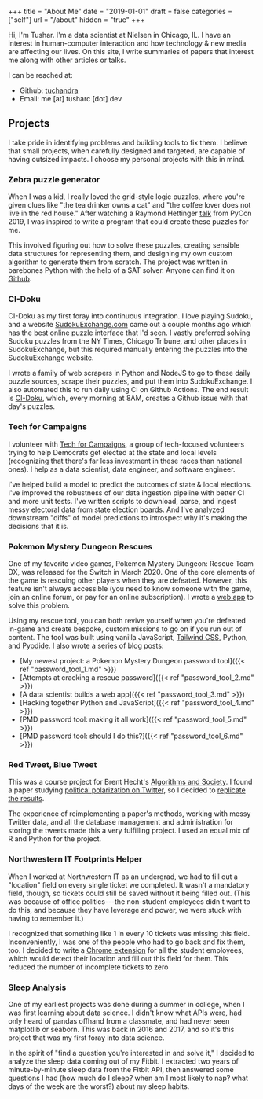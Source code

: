 +++
title = "About Me"
date = "2019-01-01"
draft = false
categories = ["self"]
url = "/about"
hidden = "true"
+++

Hi, I'm Tushar. I'm a data scientist at Nielsen in Chicago, IL. I have an interest in human-computer interaction and how technology & new media are affecting our lives. On this site, I write summaries of papers that interest me along with other articles or talks.

I can be reached at:

 * Github: [tuchandra](https://github.com/tuchandra)
 * Email: me [at] tusharc [dot] dev


## Projects

I take pride in identifying problems and building tools to fix them. I believe that small projects, when carefully designed and targeted, are capable of having outsized impacts. I choose my personal projects with this in mind.

### Zebra puzzle generator
When I was a kid, I really loved the grid-style logic puzzles, where you're given clues like "the tea drinker owns a cat" and "the coffee lover does not live in the red house." After watching a Raymond Hettinger [talk](https://www.youtube.com/watch?v=_GP9OpZPUYc) from PyCon 2019, I was inspired to write a program that could create these puzzles for me.

This involved figuring out how to solve these puzzles, creating sensible data structures for representing them, and designing my own custom algorithm to generate them from scratch. The project was written in barebones Python with the help of a SAT solver. Anyone can find it on [Github](https://github.com/tuchandra/zebra).

### CI-Doku
CI-Doku as my first foray into continuous integration. I love playing Sudoku, and a website [SudokuExchange.com](https://sudokuexchange.com) came out a couple months ago which has the best online puzzle interface that I'd seen. I vastly preferred solving Sudoku puzzles from the NY Times, Chicago Tribune, and other places in SudokuExchange, but this required manually entering the puzzles into the SudokuExchange website.

I wrote a family of web scrapers in Python and NodeJS to go to these daily puzzle sources, scrape their puzzles, and put them into SudokuExchange. I also automated this to run daily using CI on Github Actions. The end result is [CI-Doku](https://github.com/tuchandra/sudoku/), which, every morning at 8AM, creates a Github issue with that day's puzzles. 

### Tech for Campaigns
I volunteer with [Tech for Campaigns](https://www.techforcampaigns.org/), a group of tech-focused volunteers trying to help Democrats get elected at the state and local levels (recognizing that there's far less investment in these races than national ones). I help as a data scientist, data engineer, and software engineer. 

I've helped build a model to predict the outcomes of state & local elections. I've improved the robustness of our data ingestion pipeline with better CI and more unit tests. I've written scripts to download, parse, and ingest messy electoral data from state election boards. And I've analyzed downstream "diffs" of model predictions to introspect why it's making the decisions that it is.


### Pokemon Mystery Dungeon Rescues
One of my favorite video games, Pokemon Mystery Dungeon: Rescue Team DX, was released for the Switch in March 2020. One of the core elements of the game is rescuing other players when they are defeated. However, this feature isn't always accessible (you need to know someone with the game, join an online forum, or pay for an online subscription). I wrote a [web app](https://tusharc.dev/rescue/) to solve this problem.

Using my rescue tool, you can both revive yourself when you're defeated in-game and create bespoke, custom missions to go on if you run out of content. The tool was built using vanilla JavaScript, [Tailwind CSS](tailwindcss.com/), Python, and [Pyodide](https://github.com/iodide-project/pyodide). I also wrote a series of blog posts:
 * [My newest project: a Pokemon Mystery Dungeon password tool]({{< ref "password_tool_1.md" >}})
 * [Attempts at cracking a rescue password]({{< ref "password_tool_2.md" >}})
 * [A data scientist builds a web app]({{< ref "password_tool_3.md" >}})
 * [Hacking together Python and JavaScript]({{< ref "password_tool_4.md" >}})
 * [PMD password tool: making it all work]({{< ref "password_tool_5.md" >}})
 * [PMD password tool: should I do this?]({{< ref "password_tool_6.md" >}})

### Red Tweet, Blue Tweet
This was a course project for Brent Hecht's [Algorithms and Society](http://www.psacomputing.org/algsoc/basics/). I found a paper studying [political polarization on Twitter](https://journals.sagepub.com/doi/abs/10.1177/0956797615594620), so I decided to [replicate the results](https://github.com/tuchandra/red-tweet-blue-tweet/). 

The experience of reimplementing a paper's methods, working with messy Twitter data, and all the database management and administration for storing the tweets made this a very fulfilling project. I used an equal mix of R and Python for the project.

### Northwestern IT Footprints Helper
When I worked at Northwestern IT as an undergrad, we had to fill out a "location" field on every single ticket we completed. It wasn't a mandatory field, though, so tickets could still be saved without it being filled out. (This was because of office politics---the non-student employees didn't want to do this, and because they have leverage and power, we were stuck with having to remember it.)

I recognized that something like 1 in every 10 tickets was missing this field. Inconveniently, I was one of the people who had to go back and fix them, too. I decided to write a [Chrome extension](https://github.com/tuchandra/footprints-selector/) for all the student employees, which would detect their location and fill out this field for them. This reduced the number of incomplete tickets to zero

### Sleep Analysis
One of my earliest projects was done during a summer in college, when I was first learning about data science. I didn't know what APIs were, had only heard of pandas offhand from a classmate, and had never seen matplotlib or seaborn. This was back in 2016 and 2017, and so it's this project that was my first foray into data science.

In the spirit of "find a question you're interested in and solve it," I decided to analyze the sleep data coming out of my Fitbit. I extracted two years of minute-by-minute sleep data from the Fitbit API, then answered some questions I had (how much do I sleep? when am I most likely to nap? what days of the week are the worst?) about my sleep habits.
